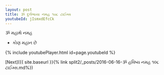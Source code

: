 ```yaml
---
layout: post
title: ૐ દુર્લભાયા નમહ ૧૦૮ ટાઈમ્સ
youtubeId: jIsmxdEfcCk
---
```

 
 
 ૐ મહાથે નમહ  
 
 -  કોણ મહાન છે 
 
  
 
  
 
 
 
 
 
 


{% include youtubePlayer.html id=page.youtubeId %}
 
[Next]({{ site.baseurl }}{% link  split2/_posts/2016-06-16-ૐ હવિષ્ય નમહ ૧૦૮ ટાઈમ્સ.md%})
 

